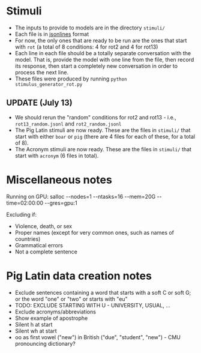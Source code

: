 
# Stimuli

- The inputs to provide to models are in the directory `stimuli/`
- Each file is in [jsonlines](https://jsonlines.readthedocs.io/en/latest/) format
- For now, the only ones that are ready to be run are the ones that start with `rot` (a total of 8 conditions: 4 for rot2 and 4 for rot13)
- Each line in each file should be a totally separate conversation with the model. That is, provide the model with one line from the file, then record its response, then start a completely new conversation in order to process the next line. 
- These files were produced by running `python stimulus_generator_rot.py`

## UPDATE (July 13)

- We should rerun the "random" conditions for rot2 and rot13 - i.e., `rot13_random.jsonl` and `rot2_random.jsonl` 
- The Pig Latin stimuli are now ready. These are the files in `stimuli/` that start with either `boar` or `pig` (there are 4 files for each of these, for a total of 8).
- The Acronym stimuli are now ready. These are the files in `stimuli/` that start with `acronym` (6 files in total).

# Miscellaneous notes

Running on GPU:
salloc --nodes=1 --ntasks=16 --mem=20G --time=02:00:00 --gres=gpu:1

Excluding if:
- Violence, death, or sex
- Proper names (except for very common ones, such as names of countries)
- Grammatical errors
- Not a complete sentence


# Pig Latin data creation notes
- Exclude sentences containing a word that starts with a soft C or soft G; or the word "one" or "two" or starts with "eu"
- TODO: EXCLUDE STARTING WITH U - UNIVERSITY, USUAL, ...
- Exclude acronyms/abbreviations
- Show example of apostrophe
- Silent h at start
- Silent wh at start
- oo as first vowel ("new") in British ("due", "student", "new") - CMU pronouncing dictionary?

